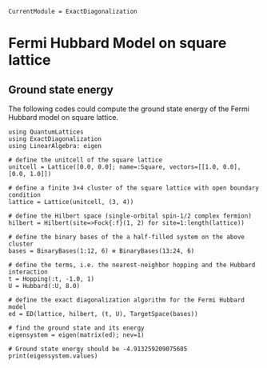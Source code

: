 ```@meta
CurrentModule = ExactDiagonalization
```

# Fermi Hubbard Model on square lattice

## Ground state energy

The following codes could compute the ground state energy of the Fermi Hubbard model on square lattice.

```@example hubbard
using QuantumLattices
using ExactDiagonalization
using LinearAlgebra: eigen

# define the unitcell of the square lattice
unitcell = Lattice([0.0, 0.0]; name=:Square, vectors=[[1.0, 0.0], [0.0, 1.0]])

# define a finite 3×4 cluster of the square lattice with open boundary condition
lattice = Lattice(unitcell, (3, 4))

# define the Hilbert space (single-orbital spin-1/2 complex fermion)
hilbert = Hilbert(site=>Fock{:f}(1, 2) for site=1:length(lattice))

# define the binary bases of the a half-filled system on the above cluster
bases = BinaryBases(1:12, 6) ⊗ BinaryBases(13:24, 6)

# define the terms, i.e. the nearest-neighbor hopping and the Hubbard interaction
t = Hopping(:t, -1.0, 1)
U = Hubbard(:U, 8.0)

# define the exact diagonalization algorithm for the Fermi Hubbard model
ed = ED(lattice, hilbert, (t, U), TargetSpace(bases))

# find the ground state and its energy
eigensystem = eigen(matrix(ed); nev=1)

# Ground state energy should be -4.913259209075605
print(eigensystem.values)
```
